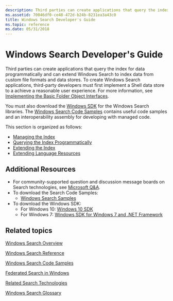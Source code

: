```yaml
---
description: Third parties can create applications that query the index for data programmatically and can extend Windows Search to index data from custom file formats and data stores.
ms.assetid: 70046df0-ce48-472d-b24b-8231ea3a43c0
title: Windows Search Developer's Guide
ms.topic: reference
ms.date: 05/31/2018
---
```


# Windows Search Developer's Guide

Third parties can create applications that query the index for data programmatically and can extend Windows Search to index data from custom file formats and data stores. To create Windows Search applications, third-party developers must first implement a Shell data store to a achieve a reasonable user experience. For more information, see [Implementing the Basic Folder Object Interfaces](/previous-versions/windows/desktop/legacy/cc144093(v=vs.85)).

You must also download the [Windows SDK](https://msdn.microsoft.com/windowsvista/bb980924.aspx) for the Windows Search libraries. The [Windows Search Code Samples](-search-samples-ovw.md) contains useful code samples and an interoperability assembly for developing with managed code.

This section is organized as follows:

- [Managing the Index](-search-3x-wds-mngidx-overview.md)
- [Querying the Index Programmatically](-search-3x-wds-qryidx-overview.md)
- [Extending the Index](-search-3x-wds-extidx-overview.md)
- [Extending Language Resources](extending-language-resources-in-windows-search.md)

## Additional Resources

- For community-supported question and discussion message boards on Search technologies, see [Microsoft Q&A](/answers/).
- To download the Search Code Samples:
  - [Windows Search Samples](-search-samples-ovw.md)
- To download the Windows SDK:
  - For Windows 10: [Windows 10 SDK](https://developer.microsoft.com/windows/downloads/windows-10-sdk)
  - For Windows 7: [Windows SDK for Windows 7 and .NET Framework](https://msdn.microsoft.com/windowsvista/bb980924.aspx)

## Related topics

[Windows Search Overview](-search-3x-wds-overview.md)

[Windows Search Reference](-search-reference-entry-page.md)

[Windows Search Code Samples](-search-samples-ovw.md)

[Federated Search in Windows](-search-federated-search-overview.md)

[Related Search Technologies](-search-3x-wds-sampleentry.md)

[Windows Search Glossary](search-glossary.md)
